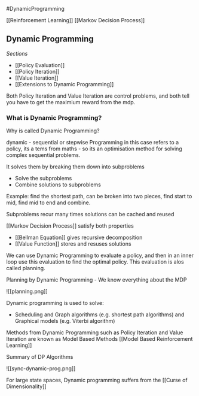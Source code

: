 #DynamicProgramming

[[Reinforcement Learning]] [[Markov Decision Process]]

## Dynamic Programming

*Sections*
- [[Policy Evaluation]]
- [[Policy Iteration]]
 - [[Value Iteration]]
- [[Extensions to Dynamic Programming]]

Both Policy Iteration and Value Iteration are control problems, and both tell you have to get the maximium reward from the mdp.

### What is Dynamic Programming?

Why is called Dynamic Programming?

dynamic - sequential or stepwise
Programming in this case refers to a policy, its a tems from maths - 
so its an optimisation method for solving complex sequential problems.

It solves them by breaking them down into subproblems
- Solve the subproblems
- Combine solutions to subproblems

Example: find the shortest path, can be broken into two pieces, find start to mid, find mid to end and combine.

Subproblems recur many times
solutions can be cached and reused

[[Markov Decision Process]] satisfy both properties
- [[Bellman Equation]] gives recursive decomposition
- [[Value Function]] stores and resuses solutions

We can use Dynamic Programming to evaluate a policy, and then in an inner loop use this evaluation to find the optimal policy.  This evaluation is alos called planning.

Planning by Dynamic Programming - We know everything about the MDP

![[planning.png]]

Dynamic programming is used to solve:
- Scheduling and Graph algorithms (e.g. shortest path algorithms) and Graphical models (e.g. Viterbi algorithm)

Methods from Dynamic Programming such as Policy Iteration and Value Iteration are known as Model Based Methods  [[Model Based Reinforcement Learning]]


Summary of DP Algorithms

![[sync-dynamic-prog.png]]

For large state spaces, Dynamic programming suffers from the [[Curse of Dimensionality]]

